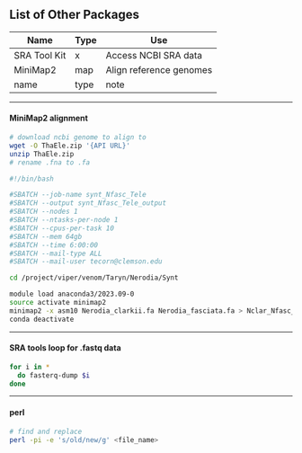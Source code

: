 ## List of Other Packages

Name | Type | Use
--- | --- | ---
SRA Tool Kit | x | Access NCBI SRA data
MiniMap2 | map | Align reference genomes
name | type | note

---
#### MiniMap2 alignment
```sh
# download ncbi genome to align to
wget -O ThaEle.zip '{API URL}'
unzip ThaEle.zip
# rename .fna to .fa
```

```sh
#!/bin/bash

#SBATCH --job-name synt_Nfasc_Tele
#SBATCH --output synt_Nfasc_Tele_output
#SBATCH --nodes 1
#SBATCH --ntasks-per-node 1
#SBATCH --cpus-per-task 10
#SBATCH --mem 64gb
#SBATCH --time 6:00:00
#SBATCH --mail-type ALL
#SBATCH --mail-user tecorn@clemson.edu

cd /project/viper/venom/Taryn/Nerodia/Synt

module load anaconda3/2023.09-0
source activate minimap2
minimap2 -x asm10 Nerodia_clarkii.fa Nerodia_fasciata.fa > Nclar_Nfasc_aln.pfa
conda deactivate

```
---
#### SRA tools loop for .fastq data
```sh
for i in *
  do fasterq-dump $i
done
```
---
#### perl
```sh
# find and replace
perl -pi -e 's/old/new/g' <file_name>
```
